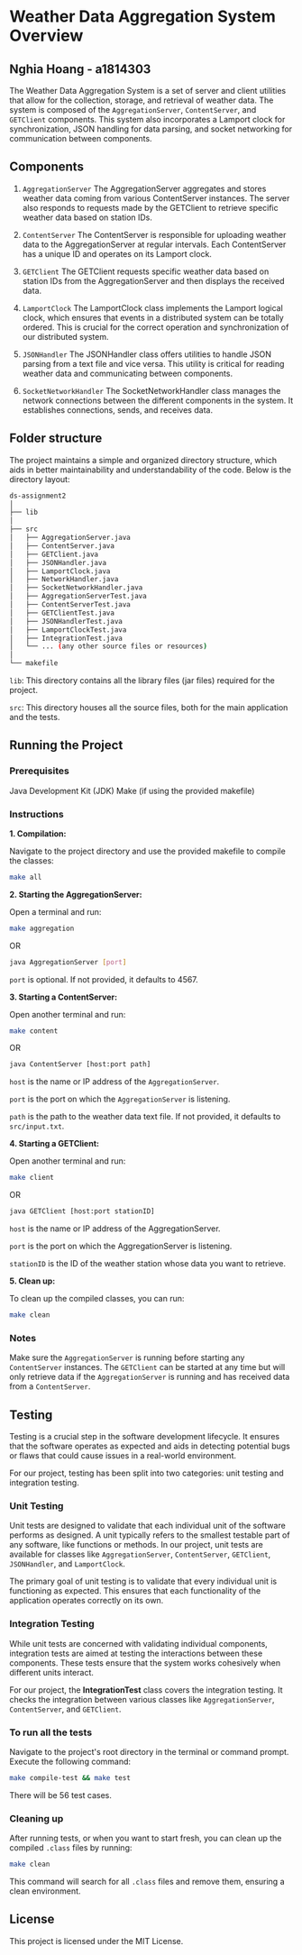 # Weather Data Aggregation System Overview
## Nghia Hoang - a1814303

The Weather Data Aggregation System is a set of server and client utilities that allow for the collection, storage, and retrieval of weather data. The system is composed of the `AggregationServer`, `ContentServer`, and `GETClient` components. This system also incorporates a Lamport clock for synchronization, JSON handling for data parsing, and socket networking for communication between components.

## Components
1. `AggregationServer`
The AggregationServer aggregates and stores weather data coming from various ContentServer instances. The server also responds to requests made by the GETClient to retrieve specific weather data based on station IDs.

2. `ContentServer`
The ContentServer is responsible for uploading weather data to the AggregationServer at regular intervals. Each ContentServer has a unique ID and operates on its Lamport clock.

3. `GETClient`
The GETClient requests specific weather data based on station IDs from the AggregationServer and then displays the received data.

4. `LamportClock`
The LamportClock class implements the Lamport logical clock, which ensures that events in a distributed system can be totally ordered. This is crucial for the correct operation and synchronization of our distributed system.

5. `JSONHandler`
The JSONHandler class offers utilities to handle JSON parsing from a text file and vice versa. This utility is critical for reading weather data and communicating between components.

6. `SocketNetworkHandler`
The SocketNetworkHandler class manages the network connections between the different components in the system. It establishes connections, sends, and receives data.

## Folder structure

The project maintains a simple and organized directory structure, which aids in better maintainability and understandability of the code. Below is the directory layout:


```bash
ds-assignment2
│
├── lib
│
├── src
│   ├── AggregationServer.java
│   ├── ContentServer.java
│   ├── GETClient.java
│   ├── JSONHandler.java
│   ├── LamportClock.java
│   ├── NetworkHandler.java
│   ├── SocketNetworkHandler.java
│   ├── AggregationServerTest.java
│   ├── ContentServerTest.java
│   ├── GETClientTest.java
│   ├── JSONHandlerTest.java
│   ├── LamportClockTest.java
│   ├── IntegrationTest.java
│   └── ... (any other source files or resources)
│
└── makefile
```
`lib`: This directory contains all the library files (jar files) required for the project.

`src`: This directory houses all the source files, both for the main application and the tests.

## Running the Project
### Prerequisites
Java Development Kit (JDK)
Make (if using the provided makefile)
### Instructions
**1. Compilation:**

Navigate to the project directory and use the provided makefile to compile the classes:
```bash
make all
```
**2. Starting the AggregationServer:**

Open a terminal and run:
```bash
make aggregation
```
OR

```bash
java AggregationServer [port]
```
`port` is optional. If not provided, it defaults to 4567.

**3. Starting a ContentServer:**

Open another terminal and run:
```bash
make content
```
OR

```bash
java ContentServer [host:port path]
```
`host` is the name or IP address of the `AggregationServer`.

`port` is the port on which the `AggregationServer` is listening.

`path` is the path to the weather data text file. If not provided, it defaults to `src/input.txt`.

**4. Starting a GETClient:**

Open another terminal and run:

```bash
make client
```

OR

```bash
java GETClient [host:port stationID]
```
`host` is the name or IP address of the AggregationServer.

`port` is the port on which the AggregationServer is listening.

`stationID` is the ID of the weather station whose data you want to retrieve.

**5. Clean up:**

To clean up the compiled classes, you can run:

```bash
make clean
```
### Notes
Make sure the `AggregationServer` is running before starting any `ContentServer` instances.
The `GETClient` can be started at any time but will only retrieve data if the `AggregationServer` is running and has received data from a `ContentServer`.

## Testing
Testing is a crucial step in the software development lifecycle. It ensures that the software operates as expected and aids in detecting potential bugs or flaws that could cause issues in a real-world environment.

For our project, testing has been split into two categories: unit testing and integration testing.

### Unit Testing

Unit tests are designed to validate that each individual unit of the software performs as designed. A unit typically refers to the smallest testable part of any software, like functions or methods. In our project, unit tests are available for classes like `AggregationServer`, `ContentServer`, `GETClient`, `JSONHandler`, and `LamportClock`.

The primary goal of unit testing is to validate that every individual unit is functioning as expected. This ensures that each functionality of the application operates correctly on its own.

### Integration Testing
While unit tests are concerned with validating individual components, integration tests are aimed at testing the interactions between these components. These tests ensure that the system works cohesively when different units interact.

For our project, the **IntegrationTest** class covers the integration testing. It checks the integration between various classes like `AggregationServer`, `ContentServer`, and `GETClient`.

### To run all the tests

Navigate to the project's root directory in the terminal or command prompt.
Execute the following command:
```bash
make compile-test && make test
```

There will be 56 test cases.

### Cleaning up

After running tests, or when you want to start fresh, you can clean up the compiled `.class` files by running:

```bash
make clean
```
This command will search for all `.class` files and remove them, ensuring a clean environment.


## License
This project is licensed under the MIT License.